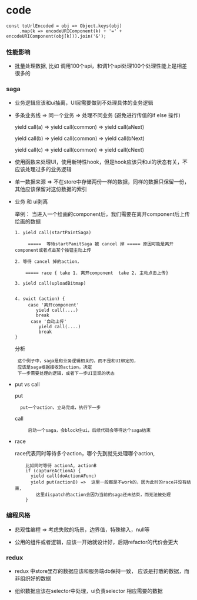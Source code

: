 # code

```
const toUrlEncoded = obj => Object.keys(obj)
     .map(k => encodeURIComponent(k) + '=' + encodeURIComponent(obj[k])).join('&');
```

### 性能影响
 + 批量处理数据, 比如 调用100个api，和调1个api处理100个处理性能上是相差很多的

### saga
 + 业务逻辑应该和ui抽离，UI层需要做到不处理具体的业务逻辑
 + 多条业务线 => 同一个业务 => 处理不同业务 (避免进行传值的if else 操作)
   
    yield call(a) => yield call(common) => yield call(aNext)
    
    yield call(b) => yield call(common) => yield call(bNext)
    
    yield call(c) => yield call(common) => yield call(cNext)
    
 +  使用函数来处理UI，使用新特性hook，但是hook应该只和ui的状态有关，不应该处理过多的业务逻辑
 
 +  单一数据来源 =>  不在store中存储两份一样的数据，同样的数据只保留一份，其他应该保留对这份数据的索引
 
 +  业务 和 ui剥离
  
     举例：  当进入一个绘画的component后，我们需要在离开component后上传绘画的数据
     
        1. yield call(startPaintSaga) 

             =====  等待startPanitSaga 被 cancel 掉 ===== 原因可能是离开component或者点击某个按钮主动上传
        
        2. 等待 cancel 掉的action，
        
            ===== race { take 1. 离开component  take 2. 主动点击上传}
            
        3. yield call(uploadBitmap)
         
        
        4. swict (action) {
             case '离开component'
                yield call(....)
                break
              case '自动上传'
                 yield call(....)
                 break
        }
      分析
         
         这个例子中，saga是和业务逻辑相关的，而不是和UI绑定的，
         应该是saga根据接收的action，决定
         下一步需要处理的逻辑，或者下一步UI呈现的状态
         
    
+  put  vs  call
    
      put 
            
         put一个action，立马完成，执行下一步

      call 
           
            启动一个saga，会block住ui，后续代码会等待这个saga结束
            
+  race
      
      race代表同时等待多个action，哪个先到就先处理哪个action,
           
           比如同时等待 actionA, actionB
           if (captureActionA) {
             yield call(doActionAFunc)
             yield put(actionB) =>  这里一般都是不work的，因为此时的race并没有结束，
               这里dispatch的action会因为当前的saga还未结束，而无法被处理
           }
           
            



### 编程风格
 
 +  悲观性编程 => 考虑失败的场景，边界值，特殊输入，null等
 
 +  公用的组件或者逻辑，应该一开始就设计好，后期refactor的代价会更大


### redux

 + redux 中store里存的数据应该和服务端db保持一致， 应该是打散的数据，而非组织好的数据

 + 组织数据应该在selector中处理，ui负责selector 相应需要的数据
    
 

